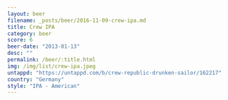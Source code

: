 ```yaml
---
layout: beer
filename: _posts/beer/2016-11-09-crew-ipa.md
title: Crew IPA
category: beer
score: 6
beer-date: "2013-01-13"
desc: ""
permalink: /beer/:title.html
img: /img/list/crew-ipa.jpeg
untappd: "https://untappd.com/b/crew-republic-drunken-sailor/162217"
country: "Germany"
style: "IPA - American"
---
```

